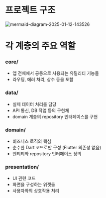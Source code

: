 # 프로젝트 구조
![mermaid-diagram-2025-01-12-143526](https://github.com/user-attachments/assets/d53e2361-b35e-43d6-986f-75bb71447afb)

# 각 계층의 주요 역할

### core/
- 앱 전체에서 공통으로 사용되는 유틸리티 기능들
- 라우팅, 에러 처리, 상수 등을 포함

### data/
- 실제 데이터 처리를 담당
- API 통신, DB 작업 등의 구현체
- domain 계층의 repository 인터페이스를 구현

### domain/
- 비즈니스 로직의 핵심
- 순수한 Dart 코드로만 구성 (Flutter 의존성 없음)
- 엔티티와 repository 인터페이스 정의

### presentation/
- UI 관련 코드
- 화면을 구성하는 위젯들
- 사용자와의 상호작용 처리
